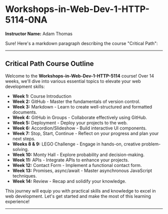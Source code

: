 # Workshops-in-Web-Dev-1-HTTP-5114-0NA


**Instructor Name:** Adam Thomas

Sure! Here's a markdown paragraph describing the course "Critical Path":

---

## Critical Path Course Outline

Welcome to the **Workshops-in-Web-Dev-1-HTTP-5114** course! Over 14 weeks, we'll dive into various essential topics to elevate your web development skills:

- **Week 1:** Course Introduction
- **Week 2:** GitHub - Master the fundamentals of version control.
- **Week 3:** Markdown - Learn to create well-structured and formatted documents.
- **Week 4:** GitHub in Groups - Collaborate effectively using GitHub.
- **Week 5:** Deployment - Deploy your projects to the web.
- **Week 6:** Accordion/Slideshow - Build interactive UI components.
- **Week 7:** Stop, Start, Continue - Reflect on your progress and plan your next steps.
- **Weeks 8 & 9:** LEGO Challenge - Engage in hands-on, creative problem-solving.
- **Week 10:** Monty Hall - Explore probability and decision-making.
- **Week 11:** APIs - Integrate APIs to enhance your projects.
- **Week 12:** Contact Form - Implement a functional contact form.
- **Week 13:** Promises, async/await - Master asynchronous JavaScript techniques.
- **Week 14:** Review - Recap and solidify your knowledge.

This journey will equip you with practical skills and knowledge to excel in web development. Let's get started and make the most of this learning experience!

---

